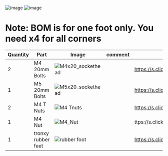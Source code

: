 ![image](https://user-images.githubusercontent.com/37383368/150451219-a742b55c-d77f-46b9-94de-215a61fd2ce9.png)
![image](https://user-images.githubusercontent.com/37383368/150451242-ef908251-b401-43ea-b02c-f5f42b2845d3.png)



# Note: BOM is for one foot only. You need x4 for all corners
| Quantity | Part                         | Image             | comment  | Links  |
| ------ | ----                           | -------              | -----  | -----	|
| 2       | M4 20mm Bolts       |![M4x20_sockethead](https://user-images.githubusercontent.com/37383368/150450850-96362b88-7eb0-4e35-8b51-9346630b014a.png)  |  |  https://s.click.aliexpress.com/e/_9RMap3 |
| 1       | M5 20mm Bolts       | ![M5x20_sockethead](https://user-images.githubusercontent.com/37383368/150450913-1d6a7c46-1dce-4645-be65-3cf1133bb746.png) |  |  https://s.click.aliexpress.com/e/_9RMap3 |
| 2       | M4 T Nuts         | ![M4 Tnuts](https://user-images.githubusercontent.com/37383368/137783436-4e1c6bae-e78c-47b5-b697-86cc7f41cef6.PNG) | | https://s.click.aliexpress.com/e/_AsGUWF |
| 1       | M4 Nut         |![M4_Nut](https://user-images.githubusercontent.com/37383368/150451383-3c5af331-50a8-4867-9555-faf2df61c88e.png)  | | ttps://s.click.aliexpress.com/e/_AFJSUp |
| 1       | tronxy rubber feet   | ![rubber foot](https://user-images.githubusercontent.com/37383368/150452220-a8de57e0-3f8c-42b2-a62d-61fac24ed3d8.PNG)   | | https://s.click.aliexpress.com/e/_99Up8y |
